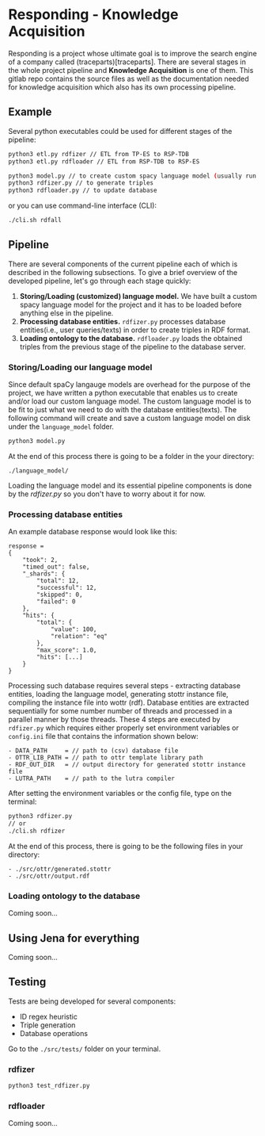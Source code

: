 # Responding - Knowledge Acquisition

Responding is a project whose ultimate goal is to improve the search engine of a company called (traceparts)[traceparts]. There are several stages in the whole project pipeline and **Knowledge Acquisition** is one of them. This gitlab repo contains the source files as well as the documentation needed for knowledge acquisition which also has its own processing pipeline.

## Example

Several python executables could be used for different stages of the pipeline:

```bash
python3 etl.py rdfizer // ETL from TP-ES to RSP-TDB
python3 etl.py rdfloader // ETL from RSP-TDB to RSP-ES

python3 model.py // to create custom spacy language model (usually run once)
python3 rdfizer.py // to generate triples
python3 rdfloader.py // to update database
```

or you can use command-line interface (CLI):

```bash
./cli.sh rdfall
```

## Pipeline

There are several components of the current pipeline each of which is described in the following subsections. To give a brief overview of the developed pipeline, let's go through each stage quickly:

1. **Storing/Loading (customized) language model.** We have built a custom spacy language model for the project and it has to be loaded before anything else in the pipeline.
2. **Processing database entities.** `rdfizer.py` processes database entities(i.e., user queries/texts) in order to create triples in RDF format.
3. **Loading ontology to the database.** `rdfloader.py` loads the obtained triples from the previous stage of the pipeline to the database server.

### Storing/Loading our language model

Since default spaCy langauge models are overhead for the purpose of the project, we have written a python executable that enables us to create and/or load our custom language model. The custom language model is to be fit to just what we need to do with the database entities(texts). The following command will create and save a custom language model on disk under the `language_model` folder.

```bash
python3 model.py
```

At the end of this process there is going to be a folder in the your directory:

```
./language_model/
```

Loading the language model and its essential pipeline components is done by the *rdfizer.py* so you don't have to worry about it for now.

### Processing database entities

An example database response would look like this:

```
response = 
{
    "took": 2,
    "timed_out": false,
    "_shards": {
        "total": 12,
        "successful": 12,
        "skipped": 0,
        "failed": 0
    },
    "hits": {
        "total": {
            "value": 100,
            "relation": "eq"
        },
        "max_score": 1.0,
        "hits": [...]
	}
}
```

Processing such database requires several steps - extracting database entities, loading the language model, generating stottr instance file, compiling the instance file into wottr (rdf). Database entities are extracted sequentially for some number number of threads and processed in a parallel manner by those threads. These 4 steps are executed by `rdfizer.py` which requires either properly set environment variables or `config.ini` file that contains the information shown below:

```
- DATA_PATH		= // path to (csv) database file
- OTTR_LIB_PATH = // path to ottr template library path
- RDF_OUT_DIR 	= // output directory for generated stottr instance file
- LUTRA_PATH 	= // path to the lutra compiler
```

After setting the environment variables or the config file, type on the terminal:

```bash
python3 rdfizer.py
// or
./cli.sh rdfizer
```

At the end of this process, there is going to be the following files in your directory:

```
- ./src/ottr/generated.stottr
- ./src/ottr/output.rdf
```

### Loading ontology to the database

Coming soon...


## Using Jena for everything

Coming soon...

## Testing

Tests are being developed for several components:

- ID regex heuristic
- Triple generation
- Database operations

Go to the `./src/tests/` folder on your terminal.

### rdfizer

```bash
python3 test_rdfizer.py
```

### rdfloader

Coming soon...

